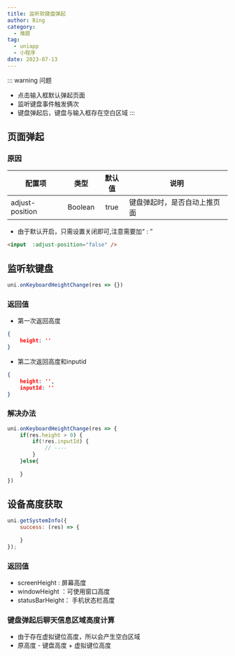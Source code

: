 ```yaml
---
title: 监听软键盘弹起
author: Bing
category:
  - 难题
tag:
  - uniapp
  - 小程序
date: 2023-07-13
---
```


::: warning 问题
- 点击输入框默认弹起页面
- 监听键盘事件触发俩次
- 键盘弹起后，键盘与输入框存在空白区域
:::

## 页面弹起
### 原因

| 配置项          | 类型    | 默认值 | 说明                         |
| --------------- | ------- | :----: | ---------------------------- |
| adjust-position | Boolean |  true  | 键盘弹起时，是否自动上推页面 |

- 由于默认开启，只需设置关闭即可,注意需要加“ : ”
```html
<input  :adjust-position="false" />
```

## 监听软键盘
```js
uni.onKeyboardHeightChange(res => {})
```
### 返回值
- 第一次返回高度
```json
{
    height: ''
}
```
- 第二次返回高度和inputid
```json
{
    height: '',
    inputId: ''
}
```
### 解决办法
```js
uni.onKeyboardHeightChange(res => {
    if(res.height > 0) {
        if(!res.inputId) {
            // ----
        }
    }else{
        
    }
})
```

## 设备高度获取
```js
uni.getSystemInfo({
    success: (res) => {
        
    }
});
```
### 返回值
- screenHeight : 屏幕高度
- windowHeight ：可使用窗口高度
- statusBarHeight： 手机状态栏高度

### 键盘弹起后聊天信息区域高度计算
- 由于存在虚拟键位高度，所以会产生空白区域
- 原高度 - 键盘高度 + 虚拟键位高度